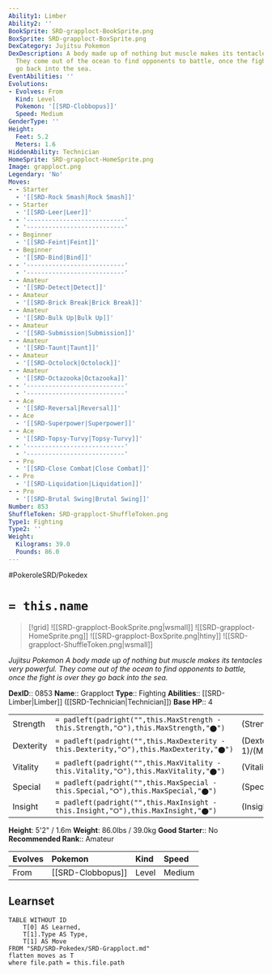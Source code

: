 ```yaml
---
Ability1: Limber
Ability2: ''
BookSprite: SRD-grapploct-BookSprite.png
BoxSprite: SRD-grapploct-BoxSprite.png
DexCategory: Jujitsu Pokemon
DexDescription: A body made up of nothing but muscle makes its tentacles very powerful.
  They come out of the ocean to find opponents to battle, once the fight is over they
  go back into the sea.
EventAbilities: ''
Evolutions:
- Evolves: From
  Kind: Level
  Pokemon: '[[SRD-Clobbopus]]'
  Speed: Medium
GenderType: ''
Height:
  Feet: 5.2
  Meters: 1.6
HiddenAbility: Technician
HomeSprite: SRD-grapploct-HomeSprite.png
Image: grapploct.png
Legendary: 'No'
Moves:
- - Starter
  - '[[SRD-Rock Smash|Rock Smash]]'
- - Starter
  - '[[SRD-Leer|Leer]]'
- - '---------------------------'
  - '---------------------------'
- - Beginner
  - '[[SRD-Feint|Feint]]'
- - Beginner
  - '[[SRD-Bind|Bind]]'
- - '---------------------------'
  - '---------------------------'
- - Amateur
  - '[[SRD-Detect|Detect]]'
- - Amateur
  - '[[SRD-Brick Break|Brick Break]]'
- - Amateur
  - '[[SRD-Bulk Up|Bulk Up]]'
- - Amateur
  - '[[SRD-Submission|Submission]]'
- - Amateur
  - '[[SRD-Taunt|Taunt]]'
- - Amateur
  - '[[SRD-Octolock|Octolock]]'
- - Amateur
  - '[[SRD-Octazooka|Octazooka]]'
- - '---------------------------'
  - '---------------------------'
- - Ace
  - '[[SRD-Reversal|Reversal]]'
- - Ace
  - '[[SRD-Superpower|Superpower]]'
- - Ace
  - '[[SRD-Topsy-Turvy|Topsy-Turvy]]'
- - '---------------------------'
  - '---------------------------'
- - Pro
  - '[[SRD-Close Combat|Close Combat]]'
- - Pro
  - '[[SRD-Liquidation|Liquidation]]'
- - Pro
  - '[[SRD-Brutal Swing|Brutal Swing]]'
Number: 853
ShuffleToken: SRD-grapploct-ShuffleToken.png
Type1: Fighting
Type2: ''
Weight:
  Kilograms: 39.0
  Pounds: 86.0
---
```


#PokeroleSRD/Pokedex

# `= this.name`

> [!grid]
> ![[SRD-grapploct-BookSprite.png|wsmall]]
> ![[SRD-grapploct-HomeSprite.png]]
> ![[SRD-grapploct-BoxSprite.png|htiny]]
> ![[SRD-grapploct-ShuffleToken.png|wsmall]]


*Jujitsu Pokemon*
*A body made up of nothing but muscle makes its tentacles very powerful. They come out of the ocean to find opponents to battle, once the fight is over they go back into the sea.*

**DexID**:: 0853
**Name**:: Grapploct
**Type**:: Fighting
**Abilities**:: [[SRD-Limber|Limber]] ([[SRD-Technician|Technician]])
**Base HP**:: 4

|           |                                                                                        |                                          |
| --------- | -------------------------------------------------------------------------------------- | ---------------------------------------- |
| Strength  | `= padleft(padright("",this.MaxStrength - this.Strength,"⭘"),this.MaxStrength,"⬤")`    | (Strength::3)/(MaxStrength::6)   |
| Dexterity | `= padleft(padright("",this.MaxDexterity - this.Dexterity,"⭘"),this.MaxDexterity,"⬤")` | (Dexterity:: 1)/(MaxDexterity::3) |
| Vitality  | `= padleft(padright("",this.MaxVitality - this.Vitality,"⭘"),this.MaxVitality,"⬤")`    | (Vitality::2)/(MaxVitality::5)   |
| Special   | `= padleft(padright("",this.MaxSpecial - this.Special,"⭘"),this.MaxSpecial,"⬤")`       | (Special::2)/(MaxSpecial::5)     |
| Insight   | `= padleft(padright("",this.MaxInsight - this.Insight,"⭘"),this.MaxInsight,"⬤")`       | (Insight::2)/(MaxInsight::5)     |

**Height**: 5'2" / 1.6m
**Weight**: 86.0lbs / 39.0kg
**Good Starter**:: No
**Recommended Rank**:: Amateur

| Evolves   | Pokemon           | Kind   | Speed   |
|:----------|:------------------|:-------|:--------|
| From      | [[SRD-Clobbopus]] | Level  | Medium  |

## Learnset

```dataview
TABLE WITHOUT ID
    T[0] AS Learned,
    T[1].Type AS Type,
    T[1] AS Move
FROM "SRD/SRD-Pokedex/SRD-Grapploct.md"
flatten moves as T
where file.path = this.file.path
```
